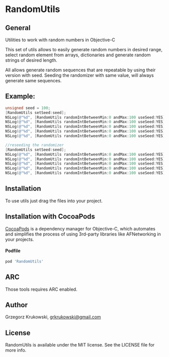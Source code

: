 # RandomUtils

General
--------------
Utilities to work with random numbers in Objective-C

This set of utils allows to easily generate random numbers in desired range, select random element from arrays, dictionaries and generate random strings of desired length.

All allows generate random sequences that are repeatable by using their version with seed.
Seeding the randomizer with same value, will always generate same sequences.

Example:
--------------

```Objective-C
unsigned seed = 100;
[RandomUtils setSeed:seed];
NSLog(@"%d", [RandomUtils randomIntBetweenMin:0 andMax:100 useSeed:YES]); //31
NSLog(@"%d", [RandomUtils randomIntBetweenMin:0 andMax:100 useSeed:YES]); //74
NSLog(@"%d", [RandomUtils randomIntBetweenMin:0 andMax:100 useSeed:YES]); //62
NSLog(@"%d", [RandomUtils randomIntBetweenMin:0 andMax:100 useSeed:YES]); //82
NSLog(@"%d", [RandomUtils randomIntBetweenMin:0 andMax:100 useSeed:YES]); //60

//reseeding the randomizer
[RandomUtils setSeed:seed];
NSLog(@"%d", [RandomUtils randomIntBetweenMin:0 andMax:100 useSeed:YES]); //31
NSLog(@"%d", [RandomUtils randomIntBetweenMin:0 andMax:100 useSeed:YES]); //74
NSLog(@"%d", [RandomUtils randomIntBetweenMin:0 andMax:100 useSeed:YES]); //62
NSLog(@"%d", [RandomUtils randomIntBetweenMin:0 andMax:100 useSeed:YES]); //82
NSLog(@"%d", [RandomUtils randomIntBetweenMin:0 andMax:100 useSeed:YES]); //60
```

Installation
--------------

To use utils just drag the files into your project.

Installation with CocoaPods
--------------

[CocoaPods](http://cocoapods.org) is a dependency manager for Objective-C, which automates and simplifies the process of using 3rd-party libraries like AFNetworking in your projects. 

#### Podfile

```ruby
pod 'RandomUtils'
```

ARC
------------------

Those tools requires ARC enabled.

Author
------------------

Grzegorz Krukowski, grkrukowski@gmail.com

License
------------------

RandomUtils is available under the MIT license. See the LICENSE file for more info.
